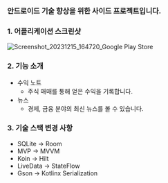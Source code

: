 ### 안드로이드 기술 향상을 위한 사이드 프로젝트입니다.

### 1. 어플리케이션 스크린샷
![Screenshot_20231215_164720_Google Play Store](https://github.com/YoonJaePark3908/StockPortfolio/assets/54883589/c8fcbb6c-adda-4f75-bdd6-0fd8809727c7)




### 2. 기능 소개
- 수익 노트
  - 주식 매매를 통해 얻은 수익을 기록합니다.
- 뉴스
  - 경제, 금융 분야의 최신 뉴스를 볼 수 있습니다.  

### 3. 기술 스택 변경 사항
 - SQLite -> Room
 - MVP -> MVVM
 - Koin -> Hilt
 - LiveData -> StateFlow
 - Gson -> Kotlinx Serialization
